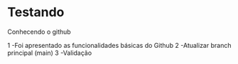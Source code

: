 # Testando
Conhecendo o github

1 -Foi apresentado as funcionalidades básicas do Github
2 -Atualizar branch principal (main)
3 -Validação
